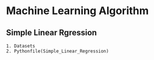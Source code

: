 # Machine Learning Algorithm
## Simple Linear Rgression
    1. Datasets
    2. Pythonfile(Simple_Linear_Regression)